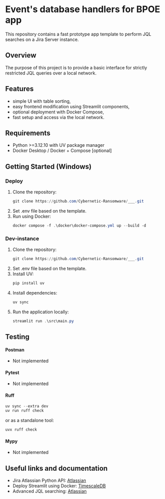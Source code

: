 # Event's database handlers for BPOE app
This repository contains a fast prototype app template to perform JQL searches on a Jira Server instance.

## Overview
The purpose of this project is to provide a basic interface for strictly restricted JQL queries over a local network.

## Features
- simple UI with table sorting,
- easy frontend modification using Streamlit components,
- optional deployment with Docker Compose,
- fast setup and access via the local network.

## Requirements
- Python >=3.12.10 with UV package manager
- Docker Desktop / Docker + Compose [optional]

## Getting Started (Windows)
### Deploy
1. Clone the repository:
      ```powershell
      git clone https://github.com/Cybernetic-Ransomware/___.git
      ```
2. Set .env file based on the template.
3. Run using Docker:
      ```powershell
      docker compose -f .\docker\docker-compose.yml up --build -d
      ```
### Dev-instance
1. Clone the repository:
      ```powershell
      git clone https://github.com/Cybernetic-Ransomware/___.git
      ```
2. Set .env file based on the template.
3. Install UV:
      ```powershell
      pip install uv
      ```
4. Install dependencies:
      ```powershell
      uv sync
      ```
5. Run the application locally:
      ```powershell
      streamlit run .\src\main.py
      ```

## Testing
#### Postman
- Not implemented

#### Pytest
- Not implemented

#### Ruff
```powershell
uv sync --extra dev
uv run ruff check
```
or as a standalone tool:
```powershell
uvx ruff check
```

#### Mypy
- Not implemented


## Useful links and documentation
- Jira Atlassian Python API: [Atlassian](https://atlassian-python-api.readthedocs.io/jira.html)
- Deploy Streamlit using Docker: [TimescaleDB](https://docs.streamlit.io/deploy/tutorials/docker)
- Advanced JQL searching: [Atlassian](https://confluence.atlassian.com/jirasoftwareserver0822/advanced-searching-1142432445.html)
